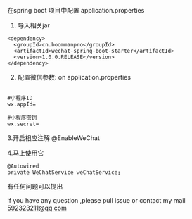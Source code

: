 
在spring boot 项目中配置 application.properties




1. 导入相关jar

```
<dependency>
  <groupId>cn.boommanpro</groupId>
  <artifactId>wechat-spring-boot-starter</artifactId>
  <version>1.0.0.RELEASE</version>
</dependency>
```

2. 配置微信参数: on application.properties


```

#小程序ID
wx.appId=

#小程序密钥
wx.secret=

```


3.开启相应注解
@EnableWeChat

4.马上使用它
```
@Autowired
private WeChatService weChatService;
```


有任何问题可以提出

if you have any question ,please pull issue or contact  my mail 592323211@qq.com